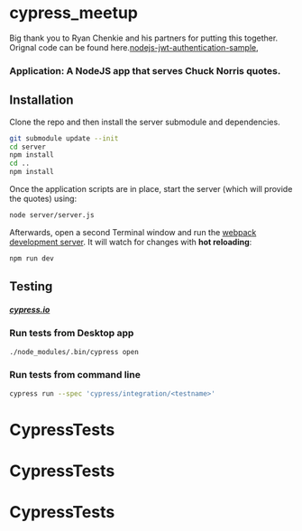 # cypress_meetup

Big thank you to Ryan Chenkie and his partners for putting this together.
Orignal code can be found here.[nodejs-jwt-authentication-sample](https://github.com/auth0/nodejs-jwt-authentication-sample),

### Application: A NodeJS app that serves Chuck Norris quotes.

## Installation

Clone the repo and then install the server submodule and dependencies.

```bash
git submodule update --init
cd server
npm install
cd ..
npm install
```

Once the application scripts are in place, start the server (which will provide the quotes) using:

```bash
node server/server.js
```

Afterwards, open a second Terminal window and run the [webpack development server](http://webpack.github.io/docs/webpack-dev-server.html). It will watch for changes with **hot reloading**:

```bash
npm run dev
```

## Testing

##### [cypress.io](https://docs.cypress.io/guides/getting-started/installing-cypress.html#System-Requirements)

### Run tests from Desktop app

```bash
./node_modules/.bin/cypress open
```
### Run tests from command line

```bash
cypress run --spec 'cypress/integration/<testname>'
```
# CypressTests
# CypressTests
# CypressTests
